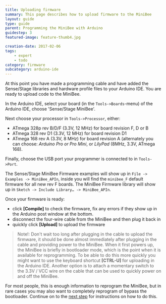 ```yaml
---
title: Uploading firmware
summary: This page describes how to upload firmware to the MiniBee
layout: guide
type: guide
parent: Programming the MiniBee with Arduino
guidestep: 3
featured-image: feature-thumb4.jpg

creation-date: 2017-02-06
tags:
    - expert
    - todo
category: firmware
subcategory: arduino-ide
---
```


At this point you have made a programming cable and have added the Sense/Stage libraries and hardware profile files to your Arduino IDE. You are ready to upload code to the MiniBee.

In the Arduino IDE, select your board (in the `Tools->Boards`-menu) of the Arduino IDE, choose 'Sense/Stage MiniBee'.

Next choose your processor in `Tools->Processor`, either:
* ATmega 328p rev B/D/F (3.3V, 12 MHz) for board revision F, D or B
* ATmega 328 rev D1 (3.3V, 12 MHz) for board revision D1
* ATmega 168 rev A (3.3V, 8 MHz) for board revision A (alternately you can choose: _Arduino Pro or Pro Mini_, or _LilyPad_ (8MHz, 3.3V, ATmega 168).

Finally, choose the USB port your programmer is connected to in `Tools->Port`.

The Sense/Stage MiniBee Firmware examples will show up in `File -> Examples -> MiniBee_APIn`, inside you will find the `minibee_F` default firmware for all new rev F boards. The MiniBee Firmware library will show up in `Sketch -> Include Library… -> MiniBee_APIn`.

Once your firmware is ready:

* click **[Compile]** to check the firmware, fix any errors if they show up in the Arduino post window at the bottom.
* disconnect the four-wire cable from the MiniBee and then plug it back in
* quickly click **[Upload]** to upload the firmware

> Note!: Don't wait too long after plugging in the cable to upload the firmware, it should be done almost immediately after plugging in the cable and providing power to the MiniBee. When it first powers up, the MiniBee is briefly in bootloader mode, which is the point when it is available for reprogramming. To be able to do this more quickly you might want to use the keyboard shortcut **[CTRL-U]** for uploading in the Arduino IDE. Another option is to attach a momentary switch to the 3.3V / VCC wire on the cable that can be used to quickly power on and off the MiniBee.

For most people, this is enough information to reprogram the MiniBee, but in rare cases you may also want to completely reprogram of bypass the bootloader. Continue on to the [next step](programming-the-bootloader) for instructions on how to do this.
